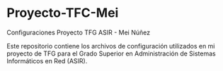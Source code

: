 # Proyecto-TFC-Mei
Configuraciones Proyecto TFG ASIR - Mei Núñez

Este repositorio contiene los archivos de configuración utilizados en mi proyecto de TFG para el Grado Superior en Administración de Sistemas Informáticos en Red (ASIR).
